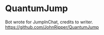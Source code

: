 # QuantumJump
Bot wrote for JumpInChat, credits to writer. https://github.com/JohnRipper/QuantumJump
